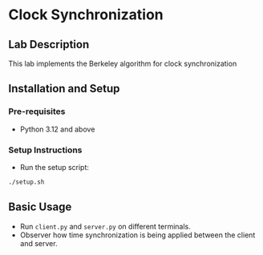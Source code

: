 # Clock Synchronization
## Lab Description
This lab implements the Berkeley algorithm for clock synchronization

## Installation and Setup
### Pre-requisites
- Python 3.12 and above

### Setup Instructions
- Run the setup script:
```bash
./setup.sh
```

## Basic Usage
- Run `client.py` and `server.py` on different terminals.
- Observer how time synchronization is being applied between the client and server.
